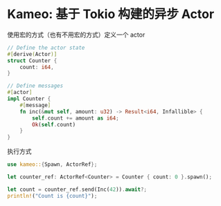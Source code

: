 # Kameo: 基于 Tokio 构建的异步 Actor

使用宏的方式（也有不用宏的方式）定义一个  actor

```rust
// Define the actor state
#[derive(Actor)]
struct Counter {
    count: i64,
}

// Define messages
#[actor]
impl Counter {
    #[message]
    fn inc(&mut self, amount: u32) -> Result<i64, Infallible> {
        self.count += amount as i64;
        Ok(self.count)
    }
}
```
执行方式

```rust
use kameo::{Spawn, ActorRef};

let counter_ref: ActorRef<Counter> = Counter { count: 0 }.spawn();

let count = counter_ref.send(Inc(42)).await?;
println!("Count is {count}");
```